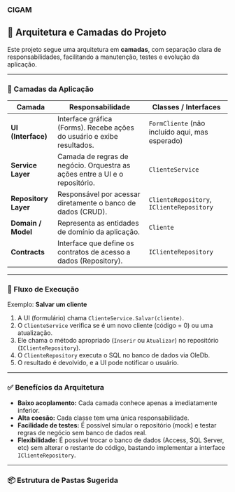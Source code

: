 ### CIGAM
## 🧠 Arquitetura e Camadas do Projeto

Este projeto segue uma arquitetura em **camadas**, com separação clara de responsabilidades, facilitando a manutenção, testes e evolução da aplicação.

---

### 📐 Camadas da Aplicação

| Camada              | Responsabilidade                                                                 | Classes / Interfaces                      |
|---------------------|-----------------------------------------------------------------------------------|--------------------------------------------|
| **UI (Interface)**   | Interface gráfica (Forms). Recebe ações do usuário e exibe resultados.           | `FormCliente` (não incluído aqui, mas esperado) |
| **Service Layer**    | Camada de regras de negócio. Orquestra as ações entre a UI e o repositório.      | `ClienteService`                           |
| **Repository Layer** | Responsável por acessar diretamente o banco de dados (CRUD).                     | `ClienteRepository`, `IClienteRepository`  |
| **Domain / Model**   | Representa as entidades de domínio da aplicação.                                 | `Cliente`                                   |
| **Contracts**        | Interface que define os contratos de acesso a dados (Repository).                | `IClienteRepository`                       |

---

### 🔁 Fluxo de Execução

Exemplo: **Salvar um cliente**

1. A UI (formulário) chama `ClienteService.Salvar(cliente)`.
2. O `ClienteService` verifica se é um novo cliente (código = 0) ou uma atualização.
3. Ele chama o método apropriado (`Inserir` ou `Atualizar`) no repositório (`IClienteRepository`).
4. O `ClienteRepository` executa o SQL no banco de dados via OleDb.
5. O resultado é devolvido, e a UI pode notificar o usuário.

---

### ✅ Benefícios da Arquitetura

- **Baixo acoplamento:** Cada camada conhece apenas a imediatamente inferior.
- **Alta coesão:** Cada classe tem uma única responsabilidade.
- **Facilidade de testes:** É possível simular o repositório (mock) e testar regras de negócio sem banco de dados real.
- **Flexibilidade:** É possível trocar o banco de dados (Access, SQL Server, etc) sem alterar o restante do código, bastando implementar a interface `IClienteRepository`.

---

### 📦 Estrutura de Pastas Sugerida

